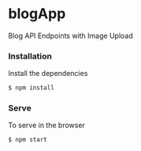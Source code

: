 # blogApp

Blog API Endpoints with Image Upload

### Installation

Install the dependencies

```sh
$ npm install
```

### Serve

To serve in the browser

```sh
$ npm start
```
